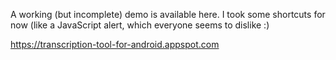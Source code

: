 A working (but incomplete) demo is available here. I took some shortcuts for now (like a JavaScript alert, which everyone seems to dislike :)

https://transcription-tool-for-android.appspot.com

